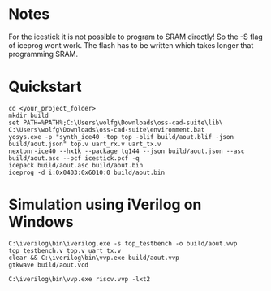 # Notes

For the icestick it is not possible to program to SRAM directly! So the -S flag of iceprog wont work.
The flash has to be written which takes longer that programming SRAM.

# Quickstart

```
cd <your_project_folder>
mkdir build
set PATH=%PATH%;C:\Users\wolfg\Downloads\oss-cad-suite\lib\
C:\Users\wolfg\Downloads\oss-cad-suite\environment.bat
yosys.exe -p "synth_ice40 -top top -blif build/aout.blif -json build/aout.json" top.v uart_rx.v uart_tx.v
nextpnr-ice40 --hx1k --package tq144 --json build/aout.json --asc build/aout.asc --pcf icestick.pcf -q
icepack build/aout.asc build/aout.bin
iceprog -d i:0x0403:0x6010:0 build/aout.bin
```

# Simulation using iVerilog on Windows

```
C:\iverilog\bin\iverilog.exe -s top_testbench -o build/aout.vvp top_testbench.v top.v uart_tx.v
clear && C:\iverilog\bin\vvp.exe build/aout.vvp
gtkwave build/aout.vcd

C:\iverilog\bin\vvp.exe riscv.vvp -lxt2
```